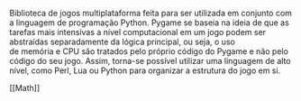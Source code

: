 Biblioteca de jogos multiplataforma feita para ser utilizada em conjunto com a linguagem de programação Python. Pygame se baseia na ideia de que as tarefas mais intensivas a nível computacional em um jogo podem ser abstraídas separadamente da lógica principal, ou seja, o uso de memória e CPU são tratados pelo próprio código do Pygame e não pelo código do seu jogo. Assim, torna-se possível utilizar uma linguagem de alto nível, como Perl, Lua ou Python para organizar a estrutura do jogo em si.

[[Math]]
